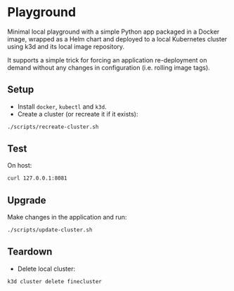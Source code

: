 # Playground

Minimal local playground with a simple Python app packaged in a Docker image,
wrapped as a Helm chart and deployed to a local Kubernetes cluster using k3d
and its local image repository.

It supports a simple trick for forcing an application re-deployment on demand
without any changes in configuration (i.e. rolling image tags).

## Setup

* Install `docker`, `kubectl` and `k3d`.
* Create a cluster (or recreate it if it exists):
```bash
./scripts/recreate-cluster.sh
```

## Test

On host:
```bash
curl 127.0.0.1:8081
```

## Upgrade

Make changes in the application and run:
```bash
./scripts/update-cluster.sh
```

## Teardown

* Delete local cluster:
```bash
k3d cluster delete finecluster
```
